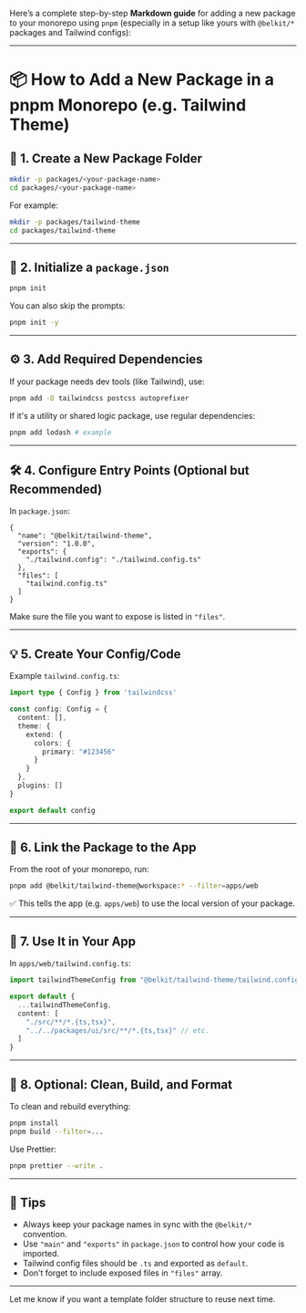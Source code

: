 Here’s a complete step-by-step **Markdown guide** for adding a new package to your monorepo using `pnpm` (especially in a setup like yours with `@belkit/*` packages and Tailwind configs):

---

# 📦 How to Add a New Package in a pnpm Monorepo (e.g. Tailwind Theme)

## 📁 1. Create a New Package Folder

```bash
mkdir -p packages/<your-package-name>
cd packages/<your-package-name>
```

For example:

```bash
mkdir -p packages/tailwind-theme
cd packages/tailwind-theme
```

---

## 📄 2. Initialize a `package.json`

```bash
pnpm init
```

You can also skip the prompts:

```bash
pnpm init -y
```

---

## ⚙️ 3. Add Required Dependencies

If your package needs dev tools (like Tailwind), use:

```bash
pnpm add -D tailwindcss postcss autoprefixer
```

If it's a utility or shared logic package, use regular dependencies:

```bash
pnpm add lodash # example
```

---

## 🛠️ 4. Configure Entry Points (Optional but Recommended)

In `package.json`:

```jsonc
{
  "name": "@belkit/tailwind-theme",
  "version": "1.0.0",
  "exports": {
    "./tailwind.config": "./tailwind.config.ts"
  },
  "files": [
    "tailwind.config.ts"
  ]
}
```

Make sure the file you want to expose is listed in `"files"`.

---

## 💡 5. Create Your Config/Code

Example `tailwind.config.ts`:

```ts
import type { Config } from 'tailwindcss'

const config: Config = {
  content: [],
  theme: {
    extend: {
      colors: {
        primary: "#123456"
      }
    }
  },
  plugins: []
}

export default config
```

---

## 🔗 6. Link the Package to the App

From the root of your monorepo, run:

```bash
pnpm add @belkit/tailwind-theme@workspace:* --filter=apps/web
```

✅ This tells the app (e.g. `apps/web`) to use the local version of your package.

---

## 🧪 7. Use It in Your App

In `apps/web/tailwind.config.ts`:

```ts
import tailwindThemeConfig from "@belkit/tailwind-theme/tailwind.config"

export default {
  ...tailwindThemeConfig,
  content: [
    "./src/**/*.{ts,tsx}",
    "../../packages/ui/src/**/*.{ts,tsx}" // etc.
  ]
}
```

---

## 🧼 8. Optional: Clean, Build, and Format

To clean and rebuild everything:

```bash
pnpm install
pnpm build --filter=...
```

Use Prettier:

```bash
pnpm prettier --write .
```

---

## 🧠 Tips

* Always keep your package names in sync with the `@belkit/*` convention.
* Use `"main"` and `"exports"` in `package.json` to control how your code is imported.
* Tailwind config files should be `.ts` and exported as `default`.
* Don’t forget to include exposed files in `"files"` array.

---

Let me know if you want a template folder structure to reuse next time.
